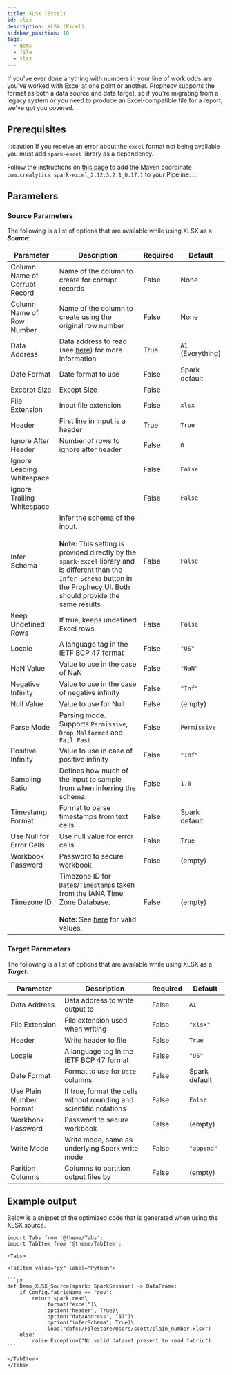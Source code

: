 ```yaml
---
title: XLSX (Excel)
id: xlsx
description: XLSX (Excel)
sidebar_position: 10
tags:
  - gems
  - file
  - xlsx
---
```


If you've ever done anything with numbers in your line of work odds are you've worked with Excel at one point or another. Prophecy supports the format as both a data source and data target, so if you're migrating from a legacy system or you need to produce an Excel-compatible file for a report, we've got you covered.

## Prerequisites

:::caution
If you receive an error about the `excel` format not being available you must add `spark-excel` library as a dependency.

Follow the instructions on [this page](../../../extensibility/dependencies.md) to add the Maven coordinate `com.crealytics:spark-excel_2.12:3.2.1_0.17.1` to your Pipeline.
:::

## Parameters

### Source Parameters

The following is a list of options that are available while using XLSX as a **_Source_**:

| Parameter                     | Description                                                                                                                                                                                                                   | Required | Default           |
| ----------------------------- | ----------------------------------------------------------------------------------------------------------------------------------------------------------------------------------------------------------------------------- | -------- | ----------------- |
| Column Name of Corrupt Record | Name of the column to create for corrupt records                                                                                                                                                                              | False    | None              |
| Column Name of Row Number     | Name of the column to create using the original row number                                                                                                                                                                    | False    | None              |
| Data Address                  | Data address to read (see [here](https://github.com/crealytics/spark-excel#data-addresses)) for more information                                                                                                              | True     | `A1` (Everything) |
| Date Format                   | Date format to use                                                                                                                                                                                                            | False    | Spark default     |
| Excerpt Size                  | Except Size                                                                                                                                                                                                                   | False    |                   |
| File Extension                | Input file extension                                                                                                                                                                                                          | False    | `xlsx`            |
| Header                        | First line in input is a header                                                                                                                                                                                               | True     | `True`            |
| Ignore After Header           | Number of rows to ignore after header                                                                                                                                                                                         | False    | `0`               |
| Ignore Leading Whitespace     |                                                                                                                                                                                                                               | False    | `False`           |
| Ignore Trailing Whitespace    |                                                                                                                                                                                                                               | False    | `False`           |
| Infer Schema                  | Infer the schema of the input. <br /><br />**Note:** This setting is provided directly by the `spark-excel` library and is different than the `Infer Schema` button in the Prophecy UI. Both should provide the same results. | False    | `False`           |
| Keep Undefined Rows           | If true, keeps undefined Excel rows                                                                                                                                                                                           | False    | `False`           |
| Locale                        | A language tag in the IETF BCP 47 format                                                                                                                                                                                      | False    | `"US"`            |
| NaN Value                     | Value to use in the case of NaN                                                                                                                                                                                               | False    | `"NaN"`           |
| Negative Infinity             | Value to use in the case of negative infinity                                                                                                                                                                                 | False    | `"Inf"`           |
| Null Value                    | Value to use for Null                                                                                                                                                                                                         | False    | (empty)           |
| Parse Mode                    | Parsing mode. Supports `Permissive`, `Drop Malformed` and `Fail Fast`                                                                                                                                                         | False    | `Permissive`      |
| Positive Infinity             | Value to use in case of positive infinity                                                                                                                                                                                     | False    | `"Inf"`           |
| Sampling Ratio                | Defines how much of the input to sample from when inferring the schema.                                                                                                                                                       | False    | `1.0`             |
| Timestamp Format              | Format to parse timestamps from text cells                                                                                                                                                                                    | False    | Spark default     |
| Use Null for Error Cells      | Use null value for error cells                                                                                                                                                                                                | False    | `True`            |
| Workbook Password             | Password to secure workbook                                                                                                                                                                                                   | False    | (empty)           |
| Timezone ID                   | Timezone ID for `Date`s/`Timestamp`s taken from the IANA Time Zone Database.<br /><br /> **Note:** See [here](https://docs.oracle.com/javase/8/docs/api/java/time/ZoneId.html) for valid values.                              | False    | (empty)           |

### Target Parameters

The following is a list of options that are available while using XLSX as a **_Target_**:

| Parameter               | Description                                                         | Required | Default       |
| ----------------------- | ------------------------------------------------------------------- | -------- | ------------- |
| Data Address            | Data address to write output to                                     | False    | `A1`          |
| File Extension          | File extension used when writing                                    | False    | `"xlsx"`      |
| Header                  | Write header to file                                                | False    | `True`        |
| Locale                  | A language tag in the IETF BCP 47 format                            | False    | `"US"`        |
| Date Format             | Format to use for `Date` columns                                    | False    | Spark default |
| Use Plain Number Format | If true, format the cells without rounding and scientific notations | False    | `False`       |
| Workbook Password       | Password to secure workbook                                         | False    | (empty)       |
| Write Mode              | Write mode, same as underlying Spark write mode                     | False    | `"append"`    |
| Parition Columns        | Columns to partition output files by                                | False    | (empty)       |

## Example output

Below is a snippet of the optimized code that is generated when using the XLSX source.

````mdx-code-block
import Tabs from '@theme/Tabs';
import TabItem from '@theme/TabItem';

<Tabs>

<TabItem value="py" label="Python">

```py
def Demo_XLSX_Source(spark: SparkSession) -> DataFrame:
    if Config.fabricName == "dev":
        return spark.read\
            .format("excel")\
            .option("header", True)\
            .option("dataAddress", "A1")\
            .option("inferSchema", True)\
            .load("dbfs:/FileStore/Users/scott/plain_number.xlsx")
    else:
        raise Exception("No valid dataset present to read fabric")
```

</TabItem>
</Tabs>

````
